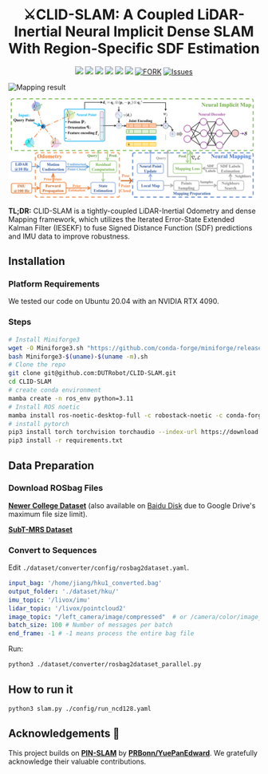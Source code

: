 <h1 align="center">⚔️CLID-SLAM: A Coupled LiDAR-Inertial Neural Implicit Dense SLAM With Region-Specific SDF Estimation</h1>

<p align="center">
  <a href="https://github.com/DUTRobot/CLID-SLAM/releases"><img src="https://img.shields.io/github/v/release/DUTRobot/CLID-SLAM?label=version" /></a>
  <a href="https://ieeexplore.ieee.org/abstract/document/10884955"><img src="https://img.shields.io/badge/Paper-IEEE RAL-004088.svg" /></a>
  <a href="https://github.com/DUTRobot/CLID-SLAM"><img src="https://img.shields.io/badge/python-3670A0?logo=python&logoColor=ffdd54" /></a>
  <a href="https://github.com/DUTRobot/CLID-SLAM"><img src="https://img.shields.io/badge/Linux-FCC624?logo=linux&logoColor=black" /></a>
  <a href="https://github.com/DUTRobot/CLID-SLAM/blob/main/LICENSE"><img src="https://img.shields.io/badge/License-MIT-blue.svg" /></a>
  <a href="https://github.com/DUTRobot/CLID-SLAM/stargazers"><img src="https://img.shields.io/github/stars/DUTRobot/CLID-SLAM.svg" /></a>
  <a href="https://github.com/DUTRobot/CLID-SLAM/network/members"><img alt="FORK" src="https://img.shields.io/github/forks/DUTRobot/CLID-SLAM?color=FF8000" /></a>
  <a href="https://github.com/DUTRobot/CLID-SLAM/issues"><img alt="Issues" src="https://img.shields.io/github/issues/DUTRobot/CLID-SLAM?color=0088ff"/></a>
</p>


![Mapping result](./assets/Mapping_result.png)
<div style="background-color:white; display:inline-block;">
  <img src="./assets/pipeline.png" />
</div>


**TL;DR:** CLID-SLAM is a tightly-coupled LiDAR-Inertial Odometry and dense Mapping framework, which utilizes the Iterated Error-State Extended Kalman Filter (IESEKF) to fuse Signed Distance Function (SDF) predictions and IMU data to improve robustness.

## Installation

### Platform Requirements
We tested our code on Ubuntu 20.04 with an NVIDIA RTX 4090.

### Steps

```bash
# Install Miniforge3
wget -O Miniforge3.sh "https://github.com/conda-forge/miniforge/releases/latest/download/Miniforge3-$(uname)-$(uname -m).sh"
bash Miniforge3-$(uname)-$(uname -m).sh
# Clone the repo
git clone git@github.com:DUTRobot/CLID-SLAM.git
cd CLID-SLAM
# create conda environment
mamba create -n ros_env python=3.11
# Install ROS noetic
mamba install ros-noetic-desktop-full -c robostack-noetic -c conda-forge
# install pytorch
pip3 install torch torchvision torchaudio --index-url https://download.pytorch.org/whl/cu128
pip3 install -r requirements.txt
```

## Data Preparation

### Download ROSbag Files
[**Newer College Dataset**](https://ori-drs.github.io/newer-college-dataset/) 
(also available on [Baidu Disk](https://pan.baidu.com/s/1yR92s4UGcphmGIqjo8pPCw?pwd=rrdf) due to Google Drive's maximum file size limit).

[**SubT-MRS Dataset**](https://superodometry.com/iccv23_challenge_LiI)

### Convert to Sequences
Edit `./dataset/converter/config/rosbag2dataset.yaml`.

  ```yaml
  input_bag: '/home/jiang/hku1_converted.bag'
  output_folder: './dataset/hku/'
  imu_topic: '/livox/imu'
  lidar_topic: '/livox/pointcloud2'
  image_topic: "/left_camera/image/compressed"  # or /camera/color/image_raw
  batch_size: 100 # Number of messages per batch
  end_frame: -1 # -1 means process the entire bag file
  ```

Run: 
  ```bash
  python3 ./dataset/converter/rosbag2dataset_parallel.py
  ```

## How to run it
```bash
python3 slam.py ./config/run_ncd128.yaml
```
## Acknowledgements 🙏

This project builds on [**PIN-SLAM**](https://github.com/PRBonn/PIN_SLAM) by [**PRBonn/YuePanEdward**](https://github.com/YuePanEdward). We gratefully acknowledge their valuable contributions.
